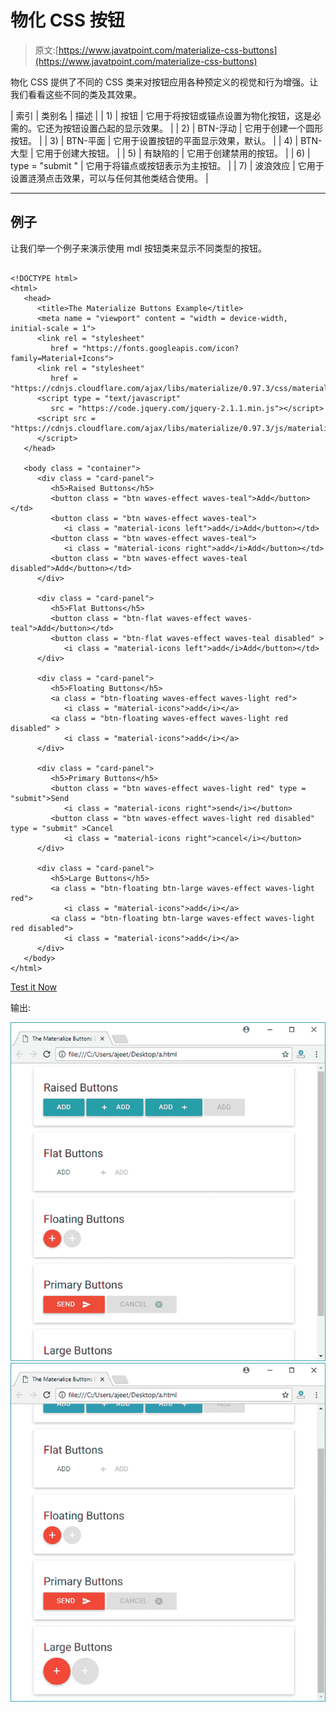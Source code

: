 # 物化 CSS 按钮

> 原文:[https://www.javatpoint.com/materialize-css-buttons](https://www.javatpoint.com/materialize-css-buttons)

物化 CSS 提供了不同的 CSS 类来对按钮应用各种预定义的视觉和行为增强。让我们看看这些不同的类及其效果。

| 索引 | 类别名 | 描述 |
| 1) | 按钮 | 它用于将按钮或锚点设置为物化按钮，这是必需的。它还为按钮设置凸起的显示效果。 |
| 2) | BTN-浮动 | 它用于创建一个圆形按钮。 |
| 3) | BTN-平面 | 它用于设置按钮的平面显示效果，默认。 |
| 4) | BTN-大型 | 它用于创建大按钮。 |
| 5) | 有缺陷的 | 它用于创建禁用的按钮。 |
| 6) | type = "submit " | 它用于将锚点或按钮表示为主按钮。 |
| 7) | 波浪效应 | 它用于设置涟漪点击效果，可以与任何其他类结合使用。 |

* * *

## 例子

让我们举一个例子来演示使用 mdl 按钮类来显示不同类型的按钮。

```

<!DOCTYPE html>
<html>
   <head>
      <title>The Materialize Buttons Example</title>
      <meta name = "viewport" content = "width = device-width, initial-scale = 1">      
      <link rel = "stylesheet"
         href = "https://fonts.googleapis.com/icon?family=Material+Icons">
      <link rel = "stylesheet"
         href = "https://cdnjs.cloudflare.com/ajax/libs/materialize/0.97.3/css/materialize.min.css">
      <script type = "text/javascript"
         src = "https://code.jquery.com/jquery-2.1.1.min.js"></script>           
      <script src = "https://cdnjs.cloudflare.com/ajax/libs/materialize/0.97.3/js/materialize.min.js">
      </script> 
   </head>

   <body class = "container"> 
      <div class = "card-panel">
         <h5>Raised Buttons</h5>
         <button class = "btn waves-effect waves-teal">Add</button></td>
         <button class = "btn waves-effect waves-teal">
            <i class = "material-icons left">add</i>Add</button></td>
         <button class = "btn waves-effect waves-teal">
            <i class = "material-icons right">add</i>Add</button></td>
         <button class = "btn waves-effect waves-teal disabled">Add</button></td>
      </div>

      <div class = "card-panel">
         <h5>Flat Buttons</h5>
         <button class = "btn-flat waves-effect waves-teal">Add</button></td>
         <button class = "btn-flat waves-effect waves-teal disabled" >
            <i class = "material-icons left">add</i>Add</button></td>
      </div>

      <div class = "card-panel">
         <h5>Floating Buttons</h5>
         <a class = "btn-floating waves-effect waves-light red">
            <i class = "material-icons">add</i></a>
         <a class = "btn-floating waves-effect waves-light red disabled" >
            <i class = "material-icons">add</i></a>
      </div>

      <div class = "card-panel">
         <h5>Primary Buttons</h5>
         <button class = "btn waves-effect waves-light red" type = "submit">Send
            <i class = "material-icons right">send</i></button>
         <button class = "btn waves-effect waves-light red disabled" type = "submit" >Cancel
            <i class = "material-icons right">cancel</i></button>
      </div>

      <div class = "card-panel">
         <h5>Large Buttons</h5>
         <a class = "btn-floating btn-large waves-effect waves-light red">
            <i class = "material-icons">add</i></a>
         <a class = "btn-floating btn-large waves-effect waves-light red disabled">
            <i class = "material-icons">add</i></a>
      </div>
   </body>   
</html>

```

[Test it Now](https://www.javatpoint.com/oprweb/test.jsp?filename=materializecssbuttons1)

输出:

![Materialize Buttons 1](img/77258178627f40c47825aedd10aa4e1b.png)
![Materialize Buttons 2](img/1e234c74428b4d980cc5f2b94664e0ae.png)